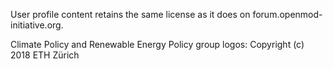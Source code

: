 User profile content retains the same license as it does on forum.openmod-initiative.org.

Climate Policy and Renewable Energy Policy group logos: Copyright (c) 2018 ETH Zürich
